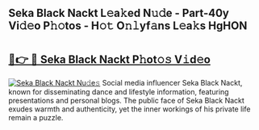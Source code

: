 ## Seka Black Nackt L𝚎a𝚔ed N𝚞𝚍e - Part-40y Vi𝚍𝚎o P𝚑𝚘tos - H𝚘𝚝 O𝚗𝚕yf𝚊ns L𝚎a𝚔s HgHON

# <h2><a href="http://kf8ct5f.oniu.top/?m=Seka+Black+Nackt">🔗👉 🔴 Seka Black Nackt P𝚑ot𝚘𝚜 V𝚒d𝚎o</a></h2>

[![Seka Black Nackt Nu𝚍e𝚜](https://i.imgur.com/0qMVB7G.gif)](http://kf8ct5f.oniu.top/?m=Seka+Black+Nackt)
Social media influencer Seka Black Nackt, known for disseminating dance and lifestyle information, featuring presentations and personal blogs. The public face of Seka Black Nackt exudes warmth and authenticity, yet the inner workings of his private life remain a puzzle.  
